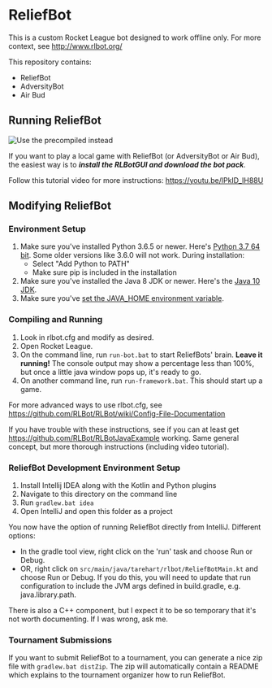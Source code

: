 # ReliefBot

This is a custom Rocket League bot designed to work offline only.
For more context, see http://www.rlbot.org/

This repository contains:
- ReliefBot
- AdversityBot
- Air Bud

## Running ReliefBot

![Use the precompiled instead](https://i.imgur.com/p0Pamd9.png "Don't use this!")

If you want to play a local game with ReliefBot (or AdversityBot or Air Bud), the easiest way is to ***install the RLBotGUI and download the bot pack***. 

Follow this tutorial video for more instructions: https://youtu.be/lPkID_IH88U

## Modifying ReliefBot

### Environment Setup

1. Make sure you've installed Python 3.6.5 or newer. Here's [Python 3.7 64 bit](https://www.python.org/ftp/python/3.7.0/python-3.7.0-amd64.exe). Some older versions like 3.6.0 will not work. During installation:
   - Select "Add Python to PATH"
   - Make sure pip is included in the installation
1. Make sure you've installed the Java 8 JDK or newer. Here's the [Java 10 JDK](http://www.oracle.com/technetwork/java/javase/downloads/jdk10-downloads-4416644.html).
1. Make sure you've [set the JAVA_HOME environment variable](https://javatutorial.net/set-java-home-windows-10).


### Compiling and Running

1. Look in rlbot.cfg and modify as desired.
1. Open Rocket League.
1. On the command line, run `run-bot.bat` to start ReliefBots' brain. **Leave it running!**
The console output may show a percentage less than 100%, but once a little
java window pops up, it's ready to go.
1. On another command line, run `run-framework.bat`. This should start up a game.

For more advanced ways to use rlbot.cfg, see https://github.com/RLBot/RLBot/wiki/Config-File-Documentation

If you have trouble with these instructions, see if you can at least get
https://github.com/RLBot/RLBotJavaExample working. Same general concept,
but more thorough instructions (including video tutorial).

### ReliefBot Development Environment Setup

1. Install Intellij IDEA along with the Kotlin and Python plugins
1. Navigate to this directory on the command line
1. Run `gradlew.bat idea`
1. Open IntelliJ and open this folder as a project

You now have the option of running ReliefBot directly from IntelliJ. Different options:
- In the gradle tool view, right click on the 'run' task and choose Run or Debug.
- OR, right click on `src/main/java/tarehart/rlbot/ReliefBotMain.kt` and choose Run or Debug.
   If you do this, you will need to update that run configuration to include the JVM args
   defined in build.gradle, e.g. java.library.path.


There is also a C++ component, but I expect it to be so temporary that
it's not worth documenting. If I was wrong, ask me.


### Tournament Submissions

If you want to submit ReliefBot to a tournament, you can generate a nice zip file with `gradlew.bat distZip`.
The zip will automatically contain a README which explains to the tournament organizer how to run ReliefBot.
